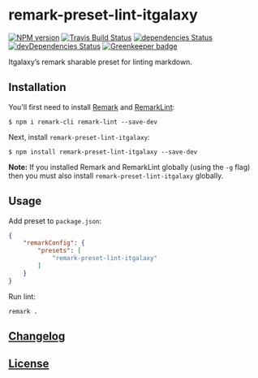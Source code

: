 # remark-preset-lint-itgalaxy

[![NPM version](https://img.shields.io/npm/v/remark-preset-lint-itgalaxy.svg)](https://www.npmjs.org/package/remark-preset-lint-itgalaxy)
[![Travis Build Status](https://img.shields.io/travis/itgalaxy/remark-preset-lint-itgalaxy/master.svg?label=build)](https://travis-ci.org/itgalaxy/remark-preset-lint-itgalaxy)
[![dependencies Status](https://david-dm.org/itgalaxy/remark-preset-lint-itgalaxy/status.svg)](https://david-dm.org/itgalaxy/remark-preset-lint-itgalaxy)
[![devDependencies Status](https://david-dm.org/itgalaxy/remark-preset-lint-itgalaxy/dev-status.svg)](https://david-dm.org/itgalaxy/remark-preset-lint-itgalaxy?type=dev)
[![Greenkeeper badge](https://badges.greenkeeper.io/itgalaxy/remark-preset-lint-itgalaxy.svg)](https://greenkeeper.io/)

Itgalaxy’s remark sharable preset for linting markdown.

## Installation

You'll first need to install [Remark](https://github.com/wooorm/remark) and [RemarkLint](https://github.com/wooorm/remark-lint):

```shell
$ npm i remark-cli remark-lint --save-dev
```

Next, install `remark-preset-lint-itgalaxy`:

```shell
$ npm install remark-preset-lint-itgalaxy --save-dev
```

**Note:** If you installed Remark and RemarkLint globally (using the `-g` flag) 
then you must also install `remark-preset-lint-itgalaxy` globally.

## Usage

Add preset to `package.json`:

```json
{
    "remarkConfig": {
        "presets": [
            "remark-preset-lint-itgalaxy"
        ]
    }
}
```

Run lint:

```shell
remark .
```

## [Changelog](CHANGELOG.md)

## [License](LICENSE)
